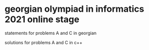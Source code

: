 # georgian olympiad in informatics 2021 online stage

statements for problems A and C in georgian

solutions for problems A and C in c++
